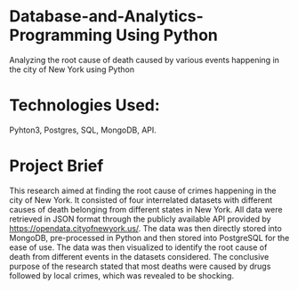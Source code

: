 # Database-and-Analytics-Programming Using Python
Analyzing the root cause of death caused by various events happening in the city of New York using Python

# Technologies Used: 
Pyhton3, Postgres, SQL, MongoDB, API.

# Project Brief
This research aimed at finding the root cause of crimes happening in the city of New York. It consisted of four interrelated datasets with different causes of death belonging from different states in New York. All data were retrieved in JSON format through the publicly available API provided by https://opendata.cityofnewyork.us/.
The data was then directly stored into MongoDB, pre-processed in Python and then stored into PostgreSQL for the ease of use. The data was then visualized to identify the root cause of death from different events in the datasets considered.
The conclusive purpose of the research stated that most deaths were caused by drugs followed by local crimes, which was revealed to be shocking. 
